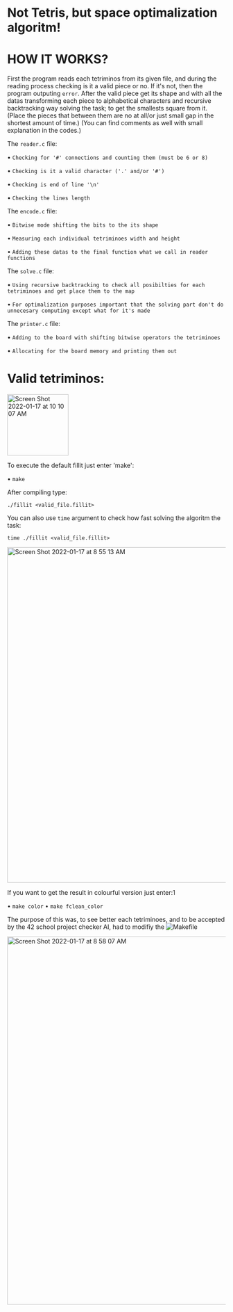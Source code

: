 # Not Tetris, but space optimalization algoritm!

# HOW IT WORKS?

First the program reads each tetriminos from its given file, and during the reading process checking is it a valid piece or no.
If it's not, then the program outputing `error`.
After the valid piece get its shape and with all the datas transforming each piece to alphabetical characters and recursive backtracking way solving the task;
to get the smallests square from it. (Place the pieces that between them are no at all/or just small gap in the shortest amount of time.)
(You can find comments as well with small explanation in the codes.)

The `reader.c` file:

• `Checking for '#' connections and counting them (must be 6 or 8)`

• `Checking is it a valid character ('.' and/or '#')`

• `Checking is end of line '\n'`

• `Checking the lines length`

The `encode.c` file:

• `Bitwise mode shifting the bits to the its shape`

• `Measuring each individual tetriminoes width and height`

• `Adding these datas to the final function what we call in reader functions`

The `solve.c` file:

• `Using recursive backtracking to check all posibilties for each tetriminoes and get place them to the map`

• `For optimalization purposes important that the solving part don't do unnecesary computing except what for it's made`

The `printer.c` file:

• `Adding to the board with shifting bitwise operators the tetriminoes`

• `Allocating for the board memory and printing them out`


# Valid tetriminos:

<img width="141" alt="Screen Shot 2022-01-17 at 10 10 07 AM" src="https://user-images.githubusercontent.com/83179142/149731628-443d7714-a11b-4d92-8ce3-31abbcde5add.png">

To execute the default fillit just enter 'make':

• `make`

After compiling type:

`./fillit <valid_file.fillit>`

You can also use `time` argument to check how fast solving the algoritm the task:

`time ./fillit <valid_file.fillit>`

<img width="772" alt="Screen Shot 2022-01-17 at 8 55 13 AM" src="https://user-images.githubusercontent.com/83179142/149721771-b9c0ea7c-7648-452b-bd14-58db48327007.png">

If you want to get the result in colourful version just enter:1

• `make color`
• `make fclean_color`

The purpose of this was, to see better each tetriminoes, and to be accepted by the 42 school project checker AI, had to modifiy the ![Makefile](https://github.com/mobahug/fillit_42/blob/main/srcs/fillit/Makefile)

<img width="847" alt="Screen Shot 2022-01-17 at 8 58 07 AM" src="https://user-images.githubusercontent.com/83179142/149722069-b00eb82b-247b-4abe-aa11-22858f1859a9.png">
